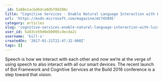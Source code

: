 ```yaml
---
_id: 5a88e1acbd6dca0d5f0d206c
title: "Cognitive Services - Enable Natural Language Interaction with LUIS"
url: 'https://msdn.microsoft.com/magazine/mt745095'
category: articles
slug: 'cognitive-services-enable-natural-language-interaction-with-luis'
user_id: 5a83ce59d6eb0005c4ecda2c
username: 'bill-s'
createdOn: '2017-01-21T22:47:32.000Z'
tags: []
---
```


Speech is how we interact with each other and now we’re at the verge of using speech to also interact with all our smart devices. The recent launch of Bot Framework and Cognitive Services at the Build 2016 conference is a step toward that vision.
